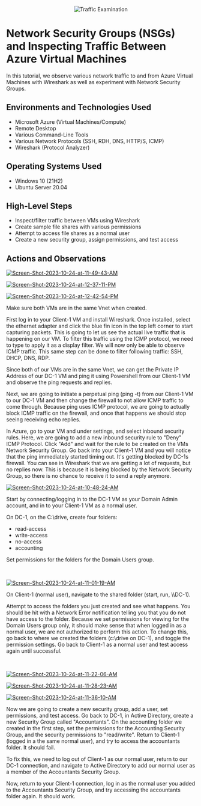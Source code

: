 <p align="center">
<img src="https://i.imgur.com/Ua7udoS.png" alt="Traffic Examination"/>
</p>

<h1>Network Security Groups (NSGs) and Inspecting Traffic Between Azure Virtual Machines</h1>
In this tutorial, we observe various network traffic to and from Azure Virtual Machines with Wireshark as well as experiment with Network Security Groups. <br />

<h2>Environments and Technologies Used</h2>

- Microsoft Azure (Virtual Machines/Compute)
- Remote Desktop
- Various Command-Line Tools
- Various Network Protocols (SSH, RDH, DNS, HTTP/S, ICMP)
- Wireshark (Protocol Analyzer)

<h2>Operating Systems Used</h2>

- Windows 10 (21H2)
- Ubuntu Server 20.04

<h2>High-Level Steps</h2>

- Inspect/filter traffic between VMs using Wireshark
- Create sample file shares with various permissions
- Attempt to access file shares as a normal user
- Create a new security group, assign permissions, and test access

<h2>Actions and Observations</h2>

<p>
<a href="https://ibb.co/gjGmWqG"><img src="https://i.ibb.co/ZL3Gg43/Screen-Shot-2023-10-24-at-11-49-43-AM.png" alt="Screen-Shot-2023-10-24-at-11-49-43-AM" border="0" /></a>
</p>

<p>
<a href="https://ibb.co/KFkQCHk"><img src="https://i.ibb.co/hDjnpvj/Screen-Shot-2023-10-24-at-12-37-11-PM.png" alt="Screen-Shot-2023-10-24-at-12-37-11-PM" border="0" /></a>
</p>

<p>
<a href="https://ibb.co/c2TH3Qv"><img src="https://i.ibb.co/L9pWR1P/Screen-Shot-2023-10-24-at-12-42-54-PM.png" alt="Screen-Shot-2023-10-24-at-12-42-54-PM" border="0" /></a>
</p>

<p>
Make sure both VMs are in the same Vnet when created.

First log in to your Client-1 VM and install Wireshark. Once installed, select the ethernet adapter and click the blue fin icon in the top left corner to start capturing packets. This is going to let us see the actual live traffic that is happening on our VM. To filter this traffic using the ICMP protocol, we need to type to apply it as a display filter. We will now only be able to observe ICMP traffic. This same step can be done to filter following traffic: SSH, DHCP, DNS, RDP.

Since both of our VMs are in the same Vnet, we can get the Private IP Address of our DC-1 VM and ping it using Powershell from our Client-1 VM and observe the ping requests and replies.

Next, we are going to initiate a perpetual ping (ping -t) from our Client-1 VM to our DC-1 VM and then change the firewall to not allow ICMP traffic to come through. Because ping uses ICMP protocol, we are going to actually block ICMP traffic on the firewall, and once that happens we should stop seeing receiving echo replies.

In Azure, go to your VM and under settings, and select inbound security rules. Here, we are going to add a new inbound security rule to "Deny" ICMP Protocol. Click "Add" and wait for the rule to be created on the VMs Network Security Group. Go back into your Client-1 VM and you will notice that the ping immediately started timing out. It's getting blocked by DC-1s firewall. You can see in Wireshark that we are getting a lot of requests, but no replies now. This is because it is being blocked by the Network Security Group, so there is no chance to receive it to send a reply anymore.
</p>

<p>
<a href="https://ibb.co/fSSGXq6"><img src="https://i.ibb.co/KGGz5b4/Screen-Shot-2023-10-24-at-10-48-24-AM.png" alt="Screen-Shot-2023-10-24-at-10-48-24-AM" border="0" /></a>
</p>
<p>
Start by connecting/logging in to the DC-1 VM as your Domain Admin account, and in to your Client-1 VM as a normal user.

On DC-1, on the C:\drive, create four folders:

- read-access
- write-access
- no-access
- accounting

Set permissions for the folders for the Domain Users group.

</p>
<br />

<p>
<a href="https://ibb.co/D8YY9Vx"><img src="https://i.ibb.co/cCww6gG/Screen-Shot-2023-10-24-at-11-01-19-AM.png" alt="Screen-Shot-2023-10-24-at-11-01-19-AM" border="0" /></a>
</p>
<p>
On Client-1 (normal user), navigate to the shared folder (start, run, \\DC-1).

Attempt to access the folders you just created and see what happens. You should be hit with a Network Error notification telling you that you do not have access to the folder. Because we set permissions for viewing for the Domain Users group only, it should make sense that when logged in as a normal user, we are not authorized to perform this action. To change this, go back to where we created the folders (c:\drive on DC-1), and toggle the permission settings. Go back to Client-1 as a normal user and test access again until successful.
</p>
<br />

<p>
<a href="https://ibb.co/4ZTmtLy"><img src="https://i.ibb.co/svwmR4S/Screen-Shot-2023-10-24-at-11-22-06-AM.png" alt="Screen-Shot-2023-10-24-at-11-22-06-AM" border="0" /></a>
</p>

<p>
<a href="https://ibb.co/1Z33KqL"><img src="https://i.ibb.co/XX99psb/Screen-Shot-2023-10-24-at-11-28-23-AM.png" alt="Screen-Shot-2023-10-24-at-11-28-23-AM" border="0" /></a>
</p>

<p>
<a href="https://ibb.co/zrYLdpJ"><img src="https://i.ibb.co/c1Hpq0L/Screen-Shot-2023-10-24-at-11-36-10-AM.png" alt="Screen-Shot-2023-10-24-at-11-36-10-AM" border="0" /></a>
</p>

<p>
Now we are going to create a new security group, add a user, set permissions, and test access. Go back to DC-1, in Active Directory, create a new Security Group called "Accountants". On the accounting folder we created in the first step, set the permissions for the Accounting Security Group, and the security permissions to "read/write". Return to Client-1 (logged in a the same normal user), and try to access the accountants folder. It should fail.

To fix this, we need to log out of Client-1 as our normal user, return to our DC-1 connection, and navigate to Active Directory to add our normal user as a member of the Accountants Security Group.

Now, return to your Client-1 connection, log in as the normal user you added to the Accountants Security Group, and try accessing the accountants folder again. It should work.
</p>
<br />
